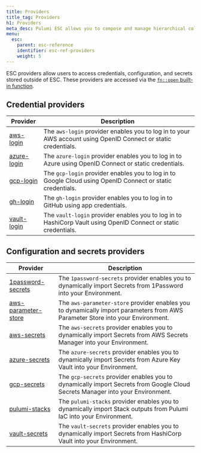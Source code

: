 ```yaml
---
title: Providers
title_tag: Providers
h1: Providers
meta_desc: Pulumi ESC allows you to compose and manage hierarchical collections of configuration and secrets and consume them in various ways.
menu:
  esc:
    parent: esc-reference
    identifier: esc-ref-providers
    weight: 5
---
```


ESC providers allow users to access credentials, configuration, and secrets stored outside of ESC. These providers are accessed via the [`fn::open` built-in function](/esc/reference/builtin-functions/fn-open).

## Credential providers

| Provider                                                                 | Description                                                                                                                   |
|--------------------------------------------------------------------------|-------------------------------------------------------------------------------------------------------------------------------|
| [aws-login](/docs/esc/integrations/dynamic-login-credentials/aws-login/)                 | The `aws-login` provider enables you to log in to your AWS account using OpenID Connect or static credentials.                |
| [azure-login](/docs/esc/integrations/dynamic-login-credentials/azure-login/)             | The `azure-login` provider enables you to log in to Azure using OpenID Connect or static credentials.                         |
| [gcp-login](/docs/esc/integrations/dynamic-login-credentials/gcp-login/)                 | The `gcp-login` provider enables you to log in to Google Cloud using OpenID Connect or static credentials.                    |
| [gh-login](/docs/esc/integrations/dynamic-login-credentials/gh-login/)                   | The `gh-login` provider enables you to log in to GitHub using app credentials.                                                |
| [vault-login](/docs/esc/integrations/dynamic-login-credentials/vault-login/)             | The `vault-login` provider enables you to log in to HashiCorp Vault using OpenID Connect or static credentials.               |

## Configuration and secrets providers

| Provider                                                                           | Description                                                                                                                     |
|------------------------------------------------------------------------------------|---------------------------------------------------------------------------------------------------------------------------------|
| [1password-secrets](/docs/esc/integrations/dynamic-secrets/1password-secrets/)     | The `1password-secrets` provider enables you to dynamically import Secrets from 1Password into your Environment.                |
| [aws-parameter-store](/docs/pulumi-cloud/esc/providers/aws-parameter-store/)       | The `aws-parameter-store` provider enables you to dynamically import parameters from AWS Parameter Store into your Environment. |
| [aws-secrets](/docs/esc/integrations/dynamic-secrets/aws-secrets/)                 | The `aws-secrets` provider enables you to dynamically import Secrets from AWS Secrets Manager into your Environment.            |
| [azure-secrets](/docs/esc/integrations/dynamic-secrets/azure-secrets/)             | The `azure-secrets` provider enables you to dynamically import Secrets from Azure Key Vault into your Environment.              |
| [gcp-secrets](/docs/esc/integrations/dynamic-secrets/gcp-secrets/)                 | The `gcp-secrets` provider enables you to dynamically import Secrets from Google Cloud Secrets Manager into your Environment.   |
| [pulumi-stacks](/docs/esc/integrations/infrastructure/pulumi-iac/pulumi-stacks)    | The `pulumi-stacks` provider enables you to dynamically import Stack outputs from Pulumi IaC into your Environment.
| [vault-secrets](/docs/esc/integrations/dynamic-secrets/vault-secrets/)             | The `vault-secrets` provider enables you to dynamically import Secrets from HashiCorp Vault into your Environment.              |
